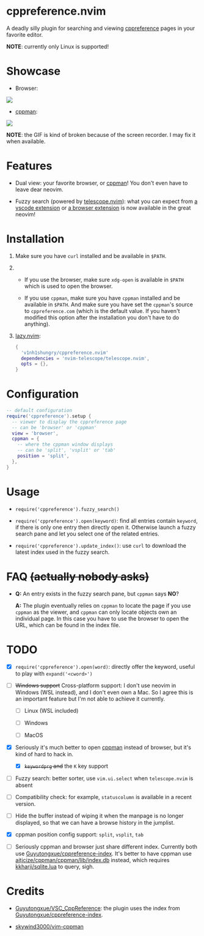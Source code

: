 # cppreference.nvim

A deadly silly plugin for searching and viewing [cppreference](http://cppreference.com/) pages in your favorite editor.

**NOTE**: currently only Linux is supported!

# Showcase

* Browser:

![](https://user-images.githubusercontent.com/98312435/256507363-f7e826b7-a340-4e42-ade6-669d569853c0.gif)

* [cppman](https://github.com/aitjcize/cppman):

![](https://user-images.githubusercontent.com/98312435/256728366-b409f9a0-2583-4e0e-b583-7c86a24c353f.gif)

**NOTE**: the GIF is kind of broken because of the screen recorder. I may fix it when available.

# Features

* Dual view: your favorite browser, or [cppman](https://github.com/aitjcize/cppman)! You don't even have to leave dear neovim.

* Fuzzy search (powered by [telescope.nvim](https://github.com/nvim-telescope/telescope.nvim)): what you can expect from [a vscode extension](https://github.com/Guyutongxue/VSC_CppReference) or [a browser extension](https://github.com/huhu/cpp-search-extension) is now available in the great neovim!

# Installation

1. Make sure you have `curl` installed and be available in `$PATH`.

2. * If you use the browser, make sure `xdg-open` is available in `$PATH` which is used to open the browser.
   
   * If you use `cppman`, make sure you have `cppman` installed and be available in `$PATH`. And make sure you have set the `cppman`'s source to `cppreference.com` (which is the default value. If you haven't modified this option after the installation you don't have to do anything).

3. [lazy.nvim](https://github.com/folke/lazy.nvim):
   
   ```lua
   {
     'v1nh1shungry/cppreference.nvim'
     dependencies = 'nvim-telescope/telescope.nvim',
     opts = {},
   }
   ```

# Configuration

```lua
-- default configuration
require('cppreference').setup {
  -- viewer to display the cppreference page
  -- can be 'browser' or 'cppman'
  view = 'browser',
  cppman = {
    -- where the cppman window displays
    -- can be 'split', 'vsplit' or 'tab'
    position = 'split',
  },
}
```

# Usage

* `require('cppreference').fuzzy_search()`

* `require('cppreference').open(keyword)`: find all entries contain `keyword`, if there is only one entry then directly open it. Otherwise launch a fuzzy search pane and let you select one of the related entries.

* `require('cppreference').update_index()`: use `curl` to download the latest index used in the fuzzy search.

# FAQ ~~(actually nobody asks)~~

* **Q:** An entry exists in the fuzzy search pane, but `cppman` says **NO**?

  **A:** The plugin eventually relies on `cppman` to locate the page if you use `cppman` as the viewer, and `cppman` can only locate objects own an individual page. In this case you have to use the browser to open the URL, which can be found in the index file.

# TODO

- [x] `require('cppreference').open(word)`: directly offer the keyword, useful to play with `expand('<cword>')`

- [ ] ~~Windows support~~ Cross-platform support: I don't use neovim in Windows (WSL instead), and I don't even own a Mac. So I agree this is an important feature but I'm not able to achieve it currently.

  - [ ] Linux (WSL included)

  - [ ] Windows

  - [ ] MacOS

- [x] Seriously it's much better to open [cppman](https://github.com/aitjcize/cppman) instead of browser, but it's kind of hard to hack in.
  
  - [x] ~~`keywordprg` and~~ the `K` key support

- [ ] Fuzzy search: better sorter, use `vim.ui.select` when `telescope.nvim` is absent

- [ ] Compatibility check: for example, `statuscolumn` is available in a recent version.

- [ ] Hide the buffer instead of wiping it when the manpage is no longer displayed, so that we can have a browse history in the jumplist.

- [x] cppman position config support: `split`, `vsplit`, `tab`

- [ ] Seriously cppman and browser just share different index. Currently both use [Guyutongxue/cppreference-index](https://github.com/Guyutongxue/cppreference-index). It's better to have cppman use [aitjcize/cppman/cppman/lib/index.db](https://github.com/aitjcize/cppman/blob/master/cppman/lib/index.db) instead, which requires [kkharji/sqlite.lua](https://github.com/kkharji/sqlite.lua) to query, sigh.

# Credits

* [Guyutongxue/VSC_CppReference](https://github.com/Guyutongxue/VSC_CppReference): the plugin uses the index from [Guyutongxue/cppreference-index](https://github.com/Guyutongxue/cppreference-index).

* [skywind3000/vim-cppman](https://github.com/skywind3000/vim-cppman)
